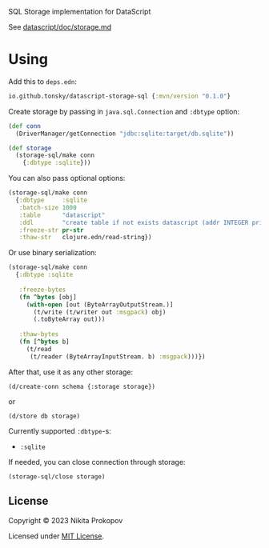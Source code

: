SQL Storage implementation for DataScript

See [datascript/doc/storage.md](https://github.com/tonsky/datascript/blob/master/docs/storage.md)

# Using

Add this to `deps.edn`:

```clj
io.github.tonsky/datascript-storage-sql {:mvn/version "0.1.0"}
```

Create storage by passing in `java.sql.Connection` and `:dbtype` option:

```clj
(def conn
  (DriverManager/getConnection "jdbc:sqlite:target/db.sqlite"))

(def storage
  (storage-sql/make conn
    {:dbtype :sqlite}))
 ```

You can also pass optional options:

```clj
(storage-sql/make conn
  {:dbtype     :sqlite
   :batch-size 1000
   :table      "datascript"
   :ddl        "create table if not exists datascript (addr INTEGER primary key, content TEXT)"
   :freeze-str pr-str
   :thaw-str   clojure.edn/read-string})
```

Or use binary serialization:

```clj
(storage-sql/make conn
  {:dbtype :sqlite
   
   :freeze-bytes
   (fn ^bytes [obj]
     (with-open [out (ByteArrayOutputStream.)]
       (t/write (t/writer out :msgpack) obj)
       (.toByteArray out)))
   
   :thaw-bytes
   (fn [^bytes b]
     (t/read
      (t/reader (ByteArrayInputStream. b) :msgpack)))})
```

After that, use it as any other storage:

```
(d/create-conn schema {:storage storage})
```

or

```
(d/store db storage)
```

Currently supported `:dbtype`-s:

- `:sqlite`

If needed, you can close connection through storage:

```
(storage-sql/close storage)
```

## License

Copyright © 2023 Nikita Prokopov

Licensed under [MIT License](LICENSE).
